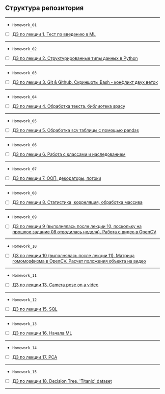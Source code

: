 ## Структура репозитория
<hr>

- `Homework_01`
- [ ] [ДЗ по лекции 1. Тест по введению в ML](Homework_01)
<hr>

- `Homework_02`
- [ ] [ДЗ по лекции 2. Структурированные типы данных в Python](Homework_02)
<hr>

- `Homework_03`
- [ ] [ДЗ по лекции 3. Git & Github. Скриншоты Bash - конфликт двух веток](Homework_03)
<hr>

- `Homework_04`
- [ ] [ДЗ по лекции 4. Обработка текста, библиотека spacy](Homework_04)
<hr>

- `Homework_05`
- [ ] [ДЗ по лекции 5. Обработка scv таблицы с помощью pandas](Homework_05)
<hr>

- `Homework_06`
- [ ] [ДЗ по лекции 6. Работа с классами и наследованием](Homework_06)
<hr>

- `Homework_07`
- [ ] [ДЗ по лекции 7. ООП, декораторы, потоки](Homework_07)
<hr>

- `Homework_08`
- [ ] [ДЗ по лекции 8. Статистика, корреляция, обработка массива](Homework_08)
<hr>

- `Homework_09`
- [ ] [ДЗ по лекции 9 (выполнялась после лекции 10, поскольку на прошлое задание 08 отводилась неделя). Работа с видео в OpenCV](Homework_09)
<hr>

- `Homework_10`
- [ ] [ДЗ по лекции 10 (выполнялась после лекции 11). Матрица гомоморфизма в OpenCV. Расчет положения объекта на видео](Homework_10)
<hr>

- `Homework_11`
- [ ] [ДЗ по лекции 13. Camera pose on a video](Homework_11)
<hr>

- `Homework_12`
- [ ] [ДЗ по лекции 15. SQL](Homework_12)
<hr>

- `Homework_13`
- [ ] [ДЗ по лекции 16. Начала ML](Homework_13)
<hr>

- `Homework_14`
- [ ] [ДЗ по лекции 17. PCA](Homework_14)
<hr>

- `Homework_15`
- [ ] [ДЗ по лекции 18. Decision Tree, 'Titanic' dataset](Homework_15)
<hr>
